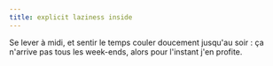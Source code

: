 ```yaml
---
title: explicit laziness inside
---
```


Se lever à midi, et sentir le temps couler doucement jusqu'au soir : ça
n'arrive pas tous les week-ends, alors pour l'instant j'en profite.

